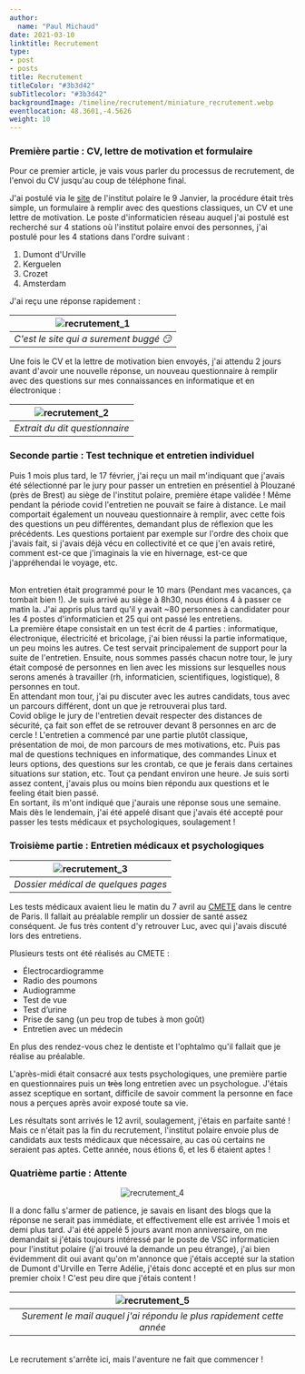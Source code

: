 ```yaml
---
author:
  name: "Paul Michaud"
date: 2021-03-10
linktitle: Recrutement
type:
- post
- posts
title: Recrutement
titleColor: "#3b3d42"
subTitlecolor: "#3b3d42"
backgroundImage: /timeline/recrutement/miniature_recrutement.webp
eventlocation: 48.3601,-4.5626
weight: 10
---
```


### Première partie : CV, lettre de motivation et formulaire

Pour ce premier article, je vais vous parler du processus de recrutement, de l'envoi du CV jusqu'au coup de téléphone final.

J'ai postulé via le [site](https://rh.institut-polaire.fr/recrutement/postes-pourvoir/page/4/) de l'institut polaire le 9 Janvier, la procédure était très simple, un formulaire à remplir avec des questions classiques, un CV et une lettre de motivation.
Le poste d'informaticien réseau auquel j'ai postulé est recherché sur 4 stations où l'institut polaire envoi des personnes, j'ai postulé pour les 4 stations dans l'ordre suivant :
1. Dumont d'Urville
2. Kerguelen
3. Crozet
4. Amsterdam

J'ai reçu une réponse rapidement :

<center>

| ![recrutement_1](/timeline/recrutement/recrutement_1.webp) | 
|:--:| 
| *C'est le site qui a surement buggé :smirk:* |

</center>

Une fois le CV et la lettre de motivation bien envoyés, j'ai attendu 2 jours avant d'avoir une nouvelle réponse, un nouveau questionnaire à remplir avec des questions sur mes connaissances en informatique et en électronique :
<center>

| ![recrutement_2](/timeline/recrutement/recrutement_2.webp) | 
|:--:| 
| *Extrait du dit questionnaire* |

</center>

### Seconde partie : Test technique et entretien individuel

Puis 1 mois plus tard, le 17 février, j'ai reçu un mail m'indiquant que j'avais été sélectionné par le jury pour passer un entretien en présentiel à Plouzané (près de Brest) au siège de l'institut polaire, première étape validée ! Même pendant la période covid l'entretien ne pouvait se faire à distance. Le mail comportait également un nouveau questionnaire à remplir, avec cette fois des questions un peu différentes, demandant plus de réflexion que les précédents. Les questions portaient par exemple sur l'ordre des choix que j'avais fait, si j'avais déjà vécu en collectivité et ce que j'en avais retiré, comment est-ce que j'imaginais la vie en hivernage, est-ce que j'appréhendai le voyage, etc.

<br />
Mon entretien était programmé pour le 10 mars (Pendant mes vacances, ça tombait bien !). Je suis arrivé au siège à 8h30, nous étions 4 à passer ce matin la. J'ai appris plus tard qu'il y avait ~80 personnes à candidater pour les 4 postes d'informaticien et 25 qui ont passé les entretiens.

<br />
La première étape consistait en un test écrit de 4 parties : informatique, électronique, électricité et bricolage, j'ai bien réussi la partie informatique, un peu moins les autres. Ce test servait principalement de support pour la suite de l'entretien. Ensuite, nous sommes passés chacun notre tour, le jury était composé de personnes en lien avec les missions sur lesquelles nous serons amenés à travailler (rh, informaticien, scientifiques, logistique), 8 personnes en tout.

<br />
En attendant mon tour, j'ai pu discuter avec les autres candidats, tous avec un parcours différent, dont un que je retrouverai plus tard.

<br />
Covid oblige le jury de l'entretien devait respecter des distances de sécurité, ça fait son effet de se retrouver devant 8 personnes en arc de cercle !
L'entretien a commencé par une partie plutôt classique, présentation de moi, de mon parcours de mes motivations, etc. Puis pas mal de questions techniques en informatique, des commandes Linux et leurs options, des questions sur les crontab, ce que je ferais dans certaines situations sur station, etc. Tout ça pendant environ une heure. Je suis sorti assez content, j'avais plus ou moins bien répondu aux questions et le feeling était bien passé.

<br />
En sortant, ils m'ont indiqué que j'aurais une réponse sous une semaine. Mais dès le lendemain, j'ai été appelé disant que j'avais été accepté pour passer les tests médicaux et psychologiques, soulagement !

### Troisième partie : Entretien médicaux et psychologiques

<center>

| ![recrutement_3](/timeline/recrutement/recrutement_3.webp) | 
|:--:| 
| *Dossier médical de quelques pages* |

</center>

Les tests médicaux avaient lieu le matin du 7 avril au [CMETE](https://www.google.com/maps/place/CMETE+-+M%C3%A9decine+de+voyages/@48.8635484,2.3402375,15z/data=!4m2!3m1!1s0x0:0x2d04b28c54229fa8?sa=X&ved=2ahUKEwjc4dDGyPjzAhVzwjgGHeV6CzUQ_BJ6BAhDEAU) dans le centre de Paris. Il fallait au préalable remplir un dossier de santé assez conséquent. Je fus très content d'y retrouver Luc, avec qui j'avais discuté lors des entretiens. 

Plusieurs tests ont été réalisés au CMETE : 

- Électrocardiogramme
- Radio des poumons
- Audiogramme
- Test de vue
- Test d’urine
- Prise de sang (un peu trop de tubes à mon goût)
- Entretien avec un médecin

En plus des rendez-vous chez le dentiste et l'ophtalmo qu'il fallait que je réalise au préalable. 

L'après-midi était consacré aux tests psychologiques, une première partie en questionnaires puis un ~~très~~ long entretien avec un psychologue. J'étais assez sceptique en sortant, difficile de savoir comment la personne en face nous a perçues après avoir exposé toute sa vie.

Les résultats sont arrivés le 12 avril, soulagement, j'étais en parfaite santé ! Mais ce n'était pas la fin du recrutement, l'institut polaire envoie plus de candidats aux tests médicaux que nécessaire, au cas où certains ne seraient pas aptes. Cette année, nous étions 6, et les 6 étaient aptes !

### Quatrième partie : Attente

<center>

![recrutement_4](/timeline/recrutement/recrutement_4.webp)

</center>

Il a donc fallu s'armer de patience, je savais en lisant des blogs que la réponse ne serait pas immédiate, et effectivement elle est arrivée 1 mois et demi plus tard. J'ai été appelé 5 jours avant mon anniversaire, on me demandait si j'étais toujours intéressé par le poste de VSC informaticien pour l'institut polaire (j'ai trouvé la demande un peu étrange), j'ai bien évidemment dit oui avant qu'on m'annonce que j'étais accepté sur la station de Dumont d'Urville en Terre Adélie, j'étais donc accepté et en plus sur mon premier choix ! C'est peu dire que j'étais content !

<center>

| ![recrutement_5](/timeline/recrutement/recrutement_5.webp) | 
|:--:| 
| *Surement le mail auquel j'ai répondu le plus rapidement cette année* |

</center>

<br />
Le recrutement s'arrête ici, mais l'aventure ne fait que commencer !